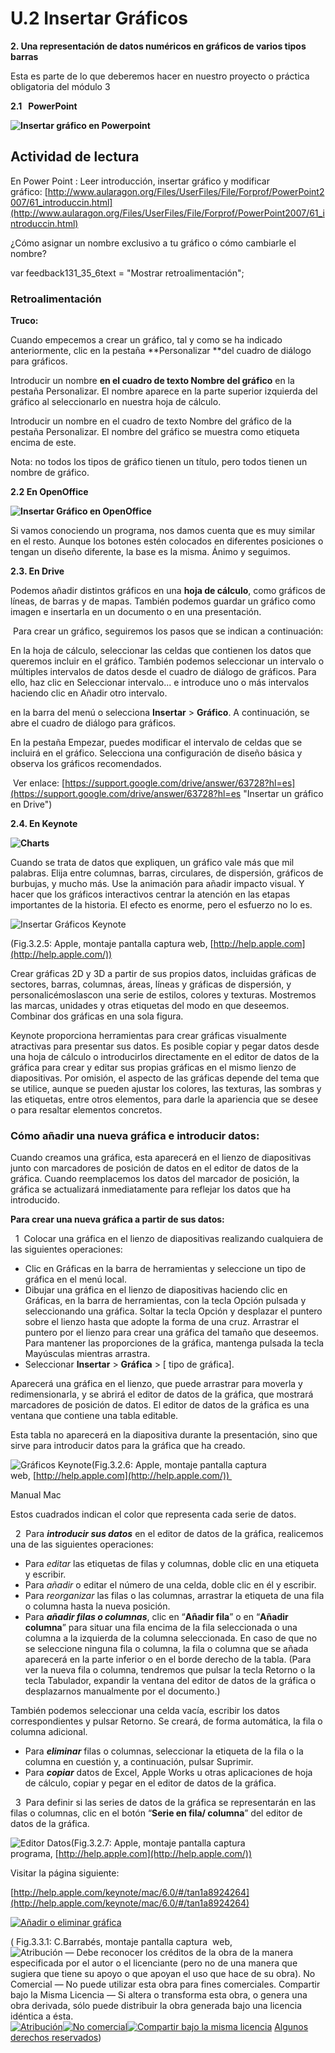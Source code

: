 # U.2 Insertar Gráficos

**2\. Una representación de datos numéricos en gráficos de varios tipos barras**

Esta es parte de lo que deberemos hacer en nuestro proyecto o práctica obligatoria del módulo 3

**2.1   PowerPoint**


**![Insertar gráfico en Powerpoint](img/graficoenpowerpoint.png "Insertar gráfico PPT")**






## Actividad de lectura

En Power Point : Leer introducción, insertar gráfico y modificar gráfico: [http://www.aularagon.org/Files/UserFiles/File/Forprof/PowerPoint2007/61_introduccin.html](http://www.aularagon.org/Files/UserFiles/File/Forprof/PowerPoint2007/61_introduccin.html)

¿Cómo asignar un nombre exclusivo a tu gráfico o cómo cambiarle el nombre?

var feedback131\_35\_6text = "Mostrar retroalimentación";

### Retroalimentación

**Truco:**

Cuando empecemos a crear un gráfico, tal y como se ha indicado anteriormente, clic en la pestaña **Personalizar **del cuadro de diálogo para gráficos.

Introducir un nombre **en el cuadro de texto Nombre del gráfico** en la pestaña Personalizar. El nombre aparece en la parte superior izquierda del gráfico al seleccionarlo en nuestra hoja de cálculo.

Introducir un nombre en el cuadro de texto Nombre del gráfico de la pestaña Personalizar. El nombre del gráfico se muestra como etiqueta encima de este.

Nota: no todos los tipos de gráfico tienen un título, pero todos tienen un nombre de gráfico.

**2.2 En OpenOffice**


**![Insertar Gráfico en OpenOffice](img/graficoopenoffice.png "Insertar Gráfico en Impress")**






Si vamos conociendo un programa, nos damos cuenta que es muy similar en el resto. Aunque los botones estén colocados en diferentes posiciones o tengan un diseño diferente, la base es la misma. Ánimo y seguimos.

**2.3. En Drive**

Podemos añadir distintos gráficos en una **hoja de cálculo**, como gráficos de líneas, de barras y de mapas. También podemos guardar un gráfico como imagen e insertarla en un documento o en una presentación.





 Para crear un gráfico, seguiremos los pasos que se indican a continuación:

En la hoja de cálculo, seleccionar las celdas que contienen los datos que queremos incluir en el gráfico. También podemos seleccionar un intervalo o múltiples intervalos de datos desde el cuadro de diálogo de gráficos. Para ello, haz clic en Seleccionar intervalo... e introduce uno o más intervalos haciendo clic en Añadir otro intervalo.





en la barra del menú o selecciona **Insertar** > **Gráfico**. A continuación, se abre el cuadro de diálogo para gráficos.

En la pestaña Empezar, puedes modificar el intervalo de celdas que se incluirá en el gráfico. Selecciona una configuración de diseño básica y observa los gráficos recomendados.

 Ver enlace: [https://support.google.com/drive/answer/63728?hl=es](https://support.google.com/drive/answer/63728?hl=es "Insertar un gráfico en Drive")

**2.4. En Keynote**


**![Charts](img/graficos.png)**


Cuando se trata de datos que expliquen, un gráfico vale más que mil palabras. Elija entre columnas, barras, circulares, de dispersión, gráficos de burbujas, y mucho más. Use la animación para añadir impacto visual. Y hacer que los gráficos interactivos centrar la atención en las etapas importantes de la historia. El efecto es enorme, pero el esfuerzo no lo es.


![Insertar Gráficos Keynote](img/macgraficos.png "Gráficos Keynote")


(Fig.3.2.5: Apple, montaje pantalla captura web, [http://help.apple.com](http://help.apple.com/))

Crear gráficas 2D y 3D a partir de sus propios datos, incluidas gráficas de sectores, barras, columnas, áreas, líneas y gráficas de dispersión, y personalicémoslascon una serie de estilos, colores y texturas. Mostremos las marcas, unidades y otras etiquetas del modo en que deseemos. Combinar dos gráficas en una sola figura.

Keynote proporciona herramientas para crear gráficas visualmente atractivas para presentar sus datos. Es posible copiar y pegar datos desde una hoja de cálculo o introducirlos directamente en el editor de datos de la gráfica para crear y editar sus propias gráficas en el mismo lienzo de diapositivas. Por omisión, el aspecto de las gráficas depende del tema que se utilice, aunque se pueden ajustar los colores, las texturas, las sombras y las etiquetas, entre otros elementos, para darle la apariencia que se desee o para resaltar elementos concretos.

### Cómo añadir una nueva gráfica e introducir datos:

Cuando creamos una gráfica, esta aparecerá en el lienzo de diapositivas junto con marcadores de posición de datos en el editor de datos de la gráfica. Cuando reemplacemos los datos del marcador de posición, la gráfica se actualizará inmediatamente para reflejar los datos que ha introducido.

**Para crear una nueva gráfica a partir de sus datos:**

  1  Colocar una gráfica en el lienzo de diapositivas realizando cualquiera de las siguientes operaciones:

*   Clic en Gráficas en la barra de herramientas y seleccione un tipo de gráfica en el menú local.
*   Dibujar una gráfica en el lienzo de diapositivas haciendo clic en Gráficas, en la barra de herramientas, con la tecla Opción pulsada y seleccionando una gráfica. Soltar la tecla Opción y desplazar el puntero sobre el lienzo hasta que adopte la forma de una cruz. Arrastrar el puntero por el lienzo para crear una gráfica del tamaño que deseemos. Para mantener las proporciones de la gráfica, mantenga pulsada la tecla Mayúsculas mientras arrastra.
*   Seleccionar **Insertar** \> **Gráfica** \> \[ tipo de gráfica\].

Aparecerá una gráfica en el lienzo, que puede arrastrar para moverla y redimensionarla, y se abrirá el editor de datos de la gráfica, que mostrará marcadores de posición de datos. El editor de datos de la gráfica es una ventana que contiene una tabla editable.

Esta tabla no aparecerá en la diapositiva durante la presentación, sino que sirve para introducir datos para la gráfica que ha creado.


![Gráficos Keynote](img/graficamac.png "Gráficas imagen del Manual Mac")(Fig.3.2.6: Apple, montaje pantalla captura web, [http://help.apple.com](http://help.apple.com/)) 


Manual Mac

Estos cuadrados indican el color que representa cada serie de datos.

  2  Para **_introducir sus datos_** en el editor de datos de la gráfica, realicemos una de las siguientes operaciones:

*   Para _editar_ las etiquetas de filas y columnas, doble clic en una etiqueta y escribir.
*   Para _añadir_ o editar el número de una celda, doble clic en él y escribir.
*   Para _reorganizar_ las filas o las columnas, arrastrar la etiqueta de una fila o columna hasta la nueva posición.
*   Para **_añadir filas o columnas_**, clic en “**Añadir fila**” o en “**Añadir columna**” para situar una fila encima de la fila seleccionada o una columna a la izquierda de la columna seleccionada. En caso de que no se seleccione ninguna fila o columna, la fila o columna que se añada aparecerá en la parte inferior o en el borde derecho de la tabla. (Para ver la nueva fila o columna, tendremos que pulsar la tecla Retorno o la tecla Tabulador, expandir la ventana del editor de datos de la gráfica o desplazarnos manualmente por el documento.)

También podemos seleccionar una celda vacía, escribir los datos correspondientes y pulsar Retorno. Se creará, de forma automática, la fila o columna adicional.

*   Para _**eliminar**_ filas o columnas, seleccionar la etiqueta de la fila o la columna en cuestión y, a continuación, pulsar Suprimir.
*   Para _**copiar**_ datos de Excel, Apple Works u otras aplicaciones de hoja de cálculo, copiar y pegar en el editor de datos de la gráfica.

  3  Para definir si las series de datos de la gráfica se representarán en las filas o columnas, clic en el botón “**Serie en fila/ columna**” del editor de datos de la gráfica.


![Editor Datos](img/edidordatosgraficamac.png "Editor Datos")(Fig.3.2.7: Apple, montaje pantalla captura programa, [http://help.apple.com](http://help.apple.com/))  


Visitar la página siguiente:

[http://help.apple.com/keynote/mac/6.0/#/tan1a8924264](http://help.apple.com/keynote/mac/6.0/#/tan1a8924264)


[![Añadir o eliminar gráfica](img/Anadir_o_eliminar_una_grafica___Ayuda_Keynote_para_Mac.png "Añadir o eliminar gráfica")](http://help.apple.com/keynote/mac/6.0/#/tan1a8924264 "Añadir o eliminar gráfica en Keynote")



( Fig.3.3.1: C.Barrabés, montaje pantalla captura  web, ![Atribución — Debe reconocer los créditos de la obra de la manera especificada por el autor o el licenciante (pero no de una manera que sugiera que tiene su apoyo o que apoyan el uso que hace de su obra). No Comercial — No puede utilizar esta obra para fines comerciales. Compartir bajo la Misma Licencia — Si altera o transforma esta obra, o genera una obra derivada, sólo puede distribuir la obra generada bajo una licencia idéntica a ésta.](img/1algunosderechosreservados.png "Licencia Atribución, no comercial y Compartir bajo la Misma Licencia")[![Atribución](http://l.yimg.com/g/images/spaceout.gif "Atribución")![No comercial](http://l.yimg.com/g/images/spaceout.gif "No comercial")![Compartir bajo la misma licencia](http://l.yimg.com/g/images/spaceout.gif "Compartir bajo la misma licencia")](http://creativecommons.org/licenses/by-nc-sa/2.0/) [Algunos derechos reservados](http://creativecommons.org/licenses/by-nc-sa/2.0/deed.es "Derechos reservados. Atribución-NoComercial-CompartirIgual 2.0 Genérica (CC BY-NC-SA 2.0)"))


